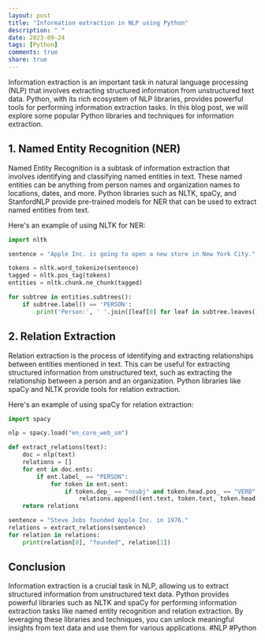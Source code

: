 ```yaml
---
layout: post
title: "Information extraction in NLP using Python"
description: " "
date: 2023-09-24
tags: [Python]
comments: true
share: true
---
```


Information extraction is an important task in natural language processing (NLP) that involves extracting structured information from unstructured text data. Python, with its rich ecosystem of NLP libraries, provides powerful tools for performing information extraction tasks. In this blog post, we will explore some popular Python libraries and techniques for information extraction.

## 1. Named Entity Recognition (NER)

Named Entity Recognition is a subtask of information extraction that involves identifying and classifying named entities in text. These named entities can be anything from person names and organization names to locations, dates, and more. Python libraries such as NLTK, spaCy, and StanfordNLP provide pre-trained models for NER that can be used to extract named entities from text.

Here's an example of using NLTK for NER:

```python
import nltk

sentence = "Apple Inc. is going to open a new store in New York City."

tokens = nltk.word_tokenize(sentence)
tagged = nltk.pos_tag(tokens)
entities = nltk.chunk.ne_chunk(tagged)

for subtree in entities.subtrees():
    if subtree.label() == 'PERSON':
        print('Person:', ' '.join([leaf[0] for leaf in subtree.leaves()]))

```

## 2. Relation Extraction

Relation extraction is the process of identifying and extracting relationships between entities mentioned in text. This can be useful for extracting structured information from unstructured text, such as extracting the relationship between a person and an organization. Python libraries like spaCy and NLTK provide tools for relation extraction.

Here's an example of using spaCy for relation extraction:

```python
import spacy

nlp = spacy.load("en_core_web_sm")

def extract_relations(text):
    doc = nlp(text)
    relations = []
    for ent in doc.ents:
        if ent.label_ == "PERSON":
            for token in ent.sent:
                if token.dep_ == "nsubj" and token.head.pos_ == "VERB":
                    relations.append((ent.text, token.text, token.head.text))
    return relations

sentence = "Steve Jobs founded Apple Inc. in 1976."
relations = extract_relations(sentence)
for relation in relations:
    print(relation[0], "founded", relation[1])

```

## Conclusion

Information extraction is a crucial task in NLP, allowing us to extract structured information from unstructured text data. Python provides powerful libraries such as NLTK and spaCy for performing information extraction tasks like named entity recognition and relation extraction. By leveraging these libraries and techniques, you can unlock meaningful insights from text data and use them for various applications. #NLP #Python